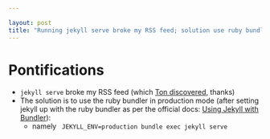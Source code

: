 ```yaml
---

layout: post
title: "Running jekyll serve broke my RSS feed; solution use ruby bundler in production mode"
---
```


# Pontifications

* ```jekyll serve``` broke my RSS feed (which [Ton discovered,](https://www.zylstra.org/blog/2019/09/9069/) thanks)
* The solution is to use the ruby bundler in production mode (after setting jekyll up with the ruby bundler as per the official docs: [Using Jekyll with Bundler](https://jekyllrb.com/tutorials/using-jekyll-with-bundler/)):
  * namely ``` JEKYLL_ENV=production bundle exec jekyll serve```
